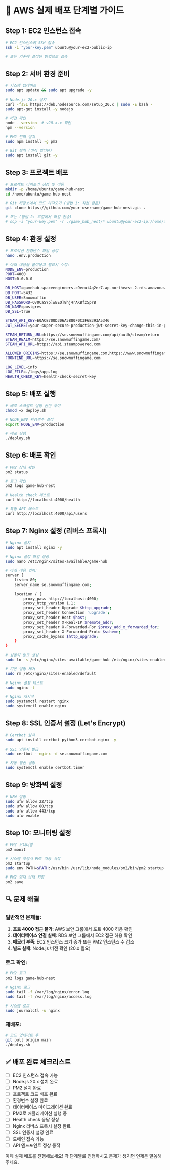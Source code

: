 # 🚀 AWS 실제 배포 단계별 가이드

## Step 1: EC2 인스턴스 접속
```bash
# EC2 인스턴스에 SSH 접속
ssh -i "your-key.pem" ubuntu@your-ec2-public-ip

# 또는 기존에 설정된 방법으로 접속
```

## Step 2: 서버 환경 준비
```bash
# 시스템 업데이트
sudo apt update && sudo apt upgrade -y

# Node.js 20.x 설치
curl -fsSL https://deb.nodesource.com/setup_20.x | sudo -E bash -
sudo apt-get install -y nodejs

# 버전 확인
node --version  # v20.x.x 확인
npm --version

# PM2 전역 설치
sudo npm install -g pm2

# Git 설치 (아직 없다면)
sudo apt install git -y
```

## Step 3: 프로젝트 배포
```bash
# 프로젝트 디렉토리 생성 및 이동
mkdir -p /home/ubuntu/game-hub-nest
cd /home/ubuntu/game-hub-nest

# Git 저장소에서 코드 가져오기 (방법 1: 직접 클론)
git clone https://github.com/your-username/game-hub-nest.git .

# 또는 (방법 2: 로컬에서 파일 전송)
# scp -i "your-key.pem" -r ./game_hub_nest/* ubuntu@your-ec2-ip:/home/ubuntu/game-hub-nest/
```

## Step 4: 환경 설정
```bash
# 프로덕션 환경변수 파일 생성
nano .env.production

# 아래 내용을 붙여넣고 필요시 수정:
NODE_ENV=production
PORT=4000
HOST=0.0.0.0

DB_HOST=gamehub-spaceengineers.c9ecui4q2er7.ap-northeast-2.rds.amazonaws.com
DB_PORT=5432
DB_USER=Snowmuffin
DB_PASSWORD=Ov0CaSYp]wBEQ]8hj4rAKBfz5prB
DB_NAME=postgres
DB_SSL=true

STEAM_API_KEY=E0ACE700D306A5880F0C3F6B393A5346
JWT_SECRET=your-super-secure-production-jwt-secret-key-change-this-in-production

STEAM_RETURN_URL=https://se.snowmuffingame.com/api/auth/steam/return
STEAM_REALM=https://se.snowmuffingame.com/
STEAM_API_URL=https://api.steampowered.com

ALLOWED_ORIGINS=https://se.snowmuffingame.com,https://www.snowmuffingame.com
FRONTEND_URL=https://se.snowmuffingame.com

LOG_LEVEL=info
LOG_FILE=./logs/app.log
HEALTH_CHECK_KEY=health-check-secret-key
```

## Step 5: 배포 실행
```bash
# 배포 스크립트 실행 권한 부여
chmod +x deploy.sh

# NODE_ENV 환경변수 설정
export NODE_ENV=production

# 배포 실행
./deploy.sh
```

## Step 6: 배포 확인
```bash
# PM2 상태 확인
pm2 status

# 로그 확인
pm2 logs game-hub-nest

# Health check 테스트
curl http://localhost:4000/health

# 특정 API 테스트
curl http://localhost:4000/api/users
```

## Step 7: Nginx 설정 (리버스 프록시)
```bash
# Nginx 설치
sudo apt install nginx -y

# Nginx 설정 파일 생성
sudo nano /etc/nginx/sites-available/game-hub

# 아래 내용 입력:
server {
    listen 80;
    server_name se.snowmuffingame.com;

    location / {
        proxy_pass http://localhost:4000;
        proxy_http_version 1.1;
        proxy_set_header Upgrade $http_upgrade;
        proxy_set_header Connection 'upgrade';
        proxy_set_header Host $host;
        proxy_set_header X-Real-IP $remote_addr;
        proxy_set_header X-Forwarded-For $proxy_add_x_forwarded_for;
        proxy_set_header X-Forwarded-Proto $scheme;
        proxy_cache_bypass $http_upgrade;
    }
}

# 심볼릭 링크 생성
sudo ln -s /etc/nginx/sites-available/game-hub /etc/nginx/sites-enabled/

# 기본 설정 제거
sudo rm /etc/nginx/sites-enabled/default

# Nginx 설정 테스트
sudo nginx -t

# Nginx 재시작
sudo systemctl restart nginx
sudo systemctl enable nginx
```

## Step 8: SSL 인증서 설정 (Let's Encrypt)
```bash
# Certbot 설치
sudo apt install certbot python3-certbot-nginx -y

# SSL 인증서 발급
sudo certbot --nginx -d se.snowmuffingame.com

# 자동 갱신 설정
sudo systemctl enable certbot.timer
```

## Step 9: 방화벽 설정
```bash
# UFW 설정
sudo ufw allow 22/tcp
sudo ufw allow 80/tcp
sudo ufw allow 443/tcp
sudo ufw enable
```

## Step 10: 모니터링 설정
```bash
# PM2 모니터링
pm2 monit

# 시스템 부팅시 PM2 자동 시작
pm2 startup
sudo env PATH=$PATH:/usr/bin /usr/lib/node_modules/pm2/bin/pm2 startup systemd -u ubuntu --hp /home/ubuntu

# PM2 현재 상태 저장
pm2 save
```

## 🔍 문제 해결

### 일반적인 문제들:
1. **포트 4000 접근 불가**: AWS 보안 그룹에서 포트 4000 허용 확인
2. **데이터베이스 연결 실패**: RDS 보안 그룹에서 EC2 접근 허용 확인
3. **메모리 부족**: EC2 인스턴스 크기 증가 또는 PM2 인스턴스 수 감소
4. **빌드 실패**: Node.js 버전 확인 (20.x 필요)

### 로그 확인:
```bash
# PM2 로그
pm2 logs game-hub-nest

# Nginx 로그
sudo tail -f /var/log/nginx/error.log
sudo tail -f /var/log/nginx/access.log

# 시스템 로그
sudo journalctl -u nginx
```

### 재배포:
```bash
# 코드 업데이트 후
git pull origin main
./deploy.sh
```

## ✅ 배포 완료 체크리스트

- [ ] EC2 인스턴스 접속 가능
- [ ] Node.js 20.x 설치 완료
- [ ] PM2 설치 완료
- [ ] 프로젝트 코드 배포 완료
- [ ] 환경변수 설정 완료
- [ ] 데이터베이스 마이그레이션 완료
- [ ] PM2로 애플리케이션 실행 중
- [ ] Health check 응답 정상
- [ ] Nginx 리버스 프록시 설정 완료
- [ ] SSL 인증서 설정 완료
- [ ] 도메인 접속 가능
- [ ] API 엔드포인트 정상 동작

이제 실제 배포를 진행해보세요! 각 단계별로 진행하시고 문제가 생기면 언제든 말씀해주세요.
